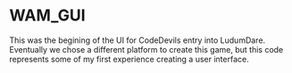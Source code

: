 # WAM_GUI
This was the begining of the UI for CodeDevils entry into LudumDare. Eventually we chose a different platform to create this game,
but this code represents some of my first experience creating a user interface.
